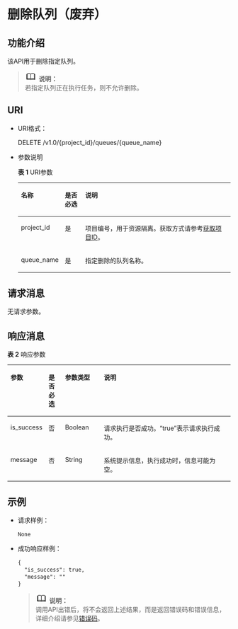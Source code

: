 # 删除队列（废弃）<a name="dli_02_0051"></a>

## 功能介绍<a name="zh-cn_topic_0069078609_zh-cn_topic_0069077803_en-us_topic_0042904513-chtext"></a>

该API用于删除指定队列。

>![](public_sys-resources/icon-note.gif) **说明：**   
>若指定队列正在执行任务，则不允许删除。  

## URI<a name="zh-cn_topic_0069078609_zh-cn_topic_0069077803_section5968939"></a>

-   URI格式：

    DELETE /v1.0/\{project\_id\}/queues/\{queue\_name\}

-   参数说明

    **表 1**  URI参数

    <a name="zh-cn_topic_0069078609_zh-cn_topic_0069077803_table60779388"></a>
    <table><thead align="left"><tr id="zh-cn_topic_0069078609_zh-cn_topic_0069077803_row61411666"><th class="cellrowborder" valign="top" width="14.000000000000002%" id="mcps1.2.4.1.1"><p id="zh-cn_topic_0069078609_zh-cn_topic_0069077803_p17730125817424"><a name="zh-cn_topic_0069078609_zh-cn_topic_0069077803_p17730125817424"></a><a name="zh-cn_topic_0069078609_zh-cn_topic_0069077803_p17730125817424"></a>名称</p>
    </th>
    <th class="cellrowborder" valign="top" width="10%" id="mcps1.2.4.1.2"><p id="zh-cn_topic_0069078609_zh-cn_topic_0069077803_p873025824211"><a name="zh-cn_topic_0069078609_zh-cn_topic_0069077803_p873025824211"></a><a name="zh-cn_topic_0069078609_zh-cn_topic_0069077803_p873025824211"></a>是否必选</p>
    </th>
    <th class="cellrowborder" valign="top" width="76%" id="mcps1.2.4.1.3"><p id="zh-cn_topic_0069078609_zh-cn_topic_0069077803_p12730358114211"><a name="zh-cn_topic_0069078609_zh-cn_topic_0069077803_p12730358114211"></a><a name="zh-cn_topic_0069078609_zh-cn_topic_0069077803_p12730358114211"></a>说明</p>
    </th>
    </tr>
    </thead>
    <tbody><tr id="zh-cn_topic_0069078609_row492426174015"><td class="cellrowborder" valign="top" width="14.000000000000002%" headers="mcps1.2.4.1.1 "><p id="zh-cn_topic_0069078609_p136251677400"><a name="zh-cn_topic_0069078609_p136251677400"></a><a name="zh-cn_topic_0069078609_p136251677400"></a>project_id</p>
    </td>
    <td class="cellrowborder" valign="top" width="10%" headers="mcps1.2.4.1.2 "><p id="zh-cn_topic_0069078609_p136278719407"><a name="zh-cn_topic_0069078609_p136278719407"></a><a name="zh-cn_topic_0069078609_p136278719407"></a>是</p>
    </td>
    <td class="cellrowborder" valign="top" width="76%" headers="mcps1.2.4.1.3 "><p id="p1310472724012"><a name="p1310472724012"></a><a name="p1310472724012"></a>项目编号，用于资源隔离。获取方式请参考<a href="获取项目ID.md">获取项目ID</a>。</p>
    </td>
    </tr>
    <tr id="zh-cn_topic_0069078609_zh-cn_topic_0069077803_row48589216"><td class="cellrowborder" valign="top" width="14.000000000000002%" headers="mcps1.2.4.1.1 "><p id="zh-cn_topic_0069078609_zh-cn_topic_0069077803_p43412436"><a name="zh-cn_topic_0069078609_zh-cn_topic_0069077803_p43412436"></a><a name="zh-cn_topic_0069078609_zh-cn_topic_0069077803_p43412436"></a>queue_name</p>
    </td>
    <td class="cellrowborder" valign="top" width="10%" headers="mcps1.2.4.1.2 "><p id="zh-cn_topic_0069078609_zh-cn_topic_0069077803_p26746391"><a name="zh-cn_topic_0069078609_zh-cn_topic_0069077803_p26746391"></a><a name="zh-cn_topic_0069078609_zh-cn_topic_0069077803_p26746391"></a>是</p>
    </td>
    <td class="cellrowborder" valign="top" width="76%" headers="mcps1.2.4.1.3 "><p id="zh-cn_topic_0069078609_zh-cn_topic_0069077803_p18974100"><a name="zh-cn_topic_0069078609_zh-cn_topic_0069077803_p18974100"></a><a name="zh-cn_topic_0069078609_zh-cn_topic_0069077803_p18974100"></a>指定删除的队列名称。</p>
    </td>
    </tr>
    </tbody>
    </table>


## 请求消息<a name="zh-cn_topic_0069078609_zh-cn_topic_0069077803_section53720453"></a>

无请求参数。

## 响应消息<a name="zh-cn_topic_0069078609_zh-cn_topic_0069077803_section13722030"></a>

**表 2**  响应参数

<a name="zh-cn_topic_0069078609_zh-cn_topic_0069077803_table9875225"></a>
<table><thead align="left"><tr id="zh-cn_topic_0069078609_zh-cn_topic_0069077803_row58082174"><th class="cellrowborder" valign="top" width="14.799999999999999%" id="mcps1.2.5.1.1"><p id="zh-cn_topic_0069078609_zh-cn_topic_0069077803_p125621631174817"><a name="zh-cn_topic_0069078609_zh-cn_topic_0069077803_p125621631174817"></a><a name="zh-cn_topic_0069078609_zh-cn_topic_0069077803_p125621631174817"></a>参数</p>
</th>
<th class="cellrowborder" valign="top" width="7.5200000000000005%" id="mcps1.2.5.1.2"><p id="p1970853743716"><a name="p1970853743716"></a><a name="p1970853743716"></a>是否必选</p>
</th>
<th class="cellrowborder" valign="top" width="17.57%" id="mcps1.2.5.1.3"><p id="zh-cn_topic_0069078609_zh-cn_topic_0069077803_p656273174812"><a name="zh-cn_topic_0069078609_zh-cn_topic_0069077803_p656273174812"></a><a name="zh-cn_topic_0069078609_zh-cn_topic_0069077803_p656273174812"></a>参数类型</p>
</th>
<th class="cellrowborder" valign="top" width="60.11%" id="mcps1.2.5.1.4"><p id="zh-cn_topic_0069078609_zh-cn_topic_0069077803_p8562331154812"><a name="zh-cn_topic_0069078609_zh-cn_topic_0069077803_p8562331154812"></a><a name="zh-cn_topic_0069078609_zh-cn_topic_0069077803_p8562331154812"></a>说明</p>
</th>
</tr>
</thead>
<tbody><tr id="zh-cn_topic_0069078609_zh-cn_topic_0069077803_row37593218"><td class="cellrowborder" valign="top" width="14.799999999999999%" headers="mcps1.2.5.1.1 "><p id="zh-cn_topic_0069078609_zh-cn_topic_0069077803_p25151854"><a name="zh-cn_topic_0069078609_zh-cn_topic_0069077803_p25151854"></a><a name="zh-cn_topic_0069078609_zh-cn_topic_0069077803_p25151854"></a>is_success</p>
</td>
<td class="cellrowborder" valign="top" width="7.5200000000000005%" headers="mcps1.2.5.1.2 "><p id="p57080376378"><a name="p57080376378"></a><a name="p57080376378"></a>否</p>
</td>
<td class="cellrowborder" valign="top" width="17.57%" headers="mcps1.2.5.1.3 "><p id="zh-cn_topic_0069078609_zh-cn_topic_0069077803_p618145"><a name="zh-cn_topic_0069078609_zh-cn_topic_0069077803_p618145"></a><a name="zh-cn_topic_0069078609_zh-cn_topic_0069077803_p618145"></a>Boolean</p>
</td>
<td class="cellrowborder" valign="top" width="60.11%" headers="mcps1.2.5.1.4 "><p id="zh-cn_topic_0069078609_zh-cn_topic_0069077803_p50069818"><a name="zh-cn_topic_0069078609_zh-cn_topic_0069077803_p50069818"></a><a name="zh-cn_topic_0069078609_zh-cn_topic_0069077803_p50069818"></a>请求执行是否成功。<span class="parmvalue" id="parmvalue3770382610303"><a name="parmvalue3770382610303"></a><a name="parmvalue3770382610303"></a>“true”</span>表示请求执行成功。</p>
</td>
</tr>
<tr id="zh-cn_topic_0069078609_zh-cn_topic_0069077803_row47975183"><td class="cellrowborder" valign="top" width="14.799999999999999%" headers="mcps1.2.5.1.1 "><p id="zh-cn_topic_0069078609_zh-cn_topic_0069077803_p60784581"><a name="zh-cn_topic_0069078609_zh-cn_topic_0069077803_p60784581"></a><a name="zh-cn_topic_0069078609_zh-cn_topic_0069077803_p60784581"></a>message</p>
</td>
<td class="cellrowborder" valign="top" width="7.5200000000000005%" headers="mcps1.2.5.1.2 "><p id="p270893719378"><a name="p270893719378"></a><a name="p270893719378"></a>否</p>
</td>
<td class="cellrowborder" valign="top" width="17.57%" headers="mcps1.2.5.1.3 "><p id="zh-cn_topic_0069078609_zh-cn_topic_0069077803_p46769243"><a name="zh-cn_topic_0069078609_zh-cn_topic_0069077803_p46769243"></a><a name="zh-cn_topic_0069078609_zh-cn_topic_0069077803_p46769243"></a>String</p>
</td>
<td class="cellrowborder" valign="top" width="60.11%" headers="mcps1.2.5.1.4 "><p id="zh-cn_topic_0069078609_zh-cn_topic_0069077803_p3352142617584"><a name="zh-cn_topic_0069078609_zh-cn_topic_0069077803_p3352142617584"></a><a name="zh-cn_topic_0069078609_zh-cn_topic_0069077803_p3352142617584"></a>系统提示信息，执行成功时，信息可能为空。</p>
</td>
</tr>
</tbody>
</table>

## 示例<a name="section5844392715339"></a>

-   请求样例：

    ```
    None
    ```

-   成功响应样例：

    ```
    {
      "is_success": true,
      "message": ""
    }
    ```

    >![](public_sys-resources/icon-note.gif) **说明：**   
    >调用API出错后，将不会返回上述结果，而是返回错误码和错误信息，详细介绍请参见[错误码](错误码.md)。  


